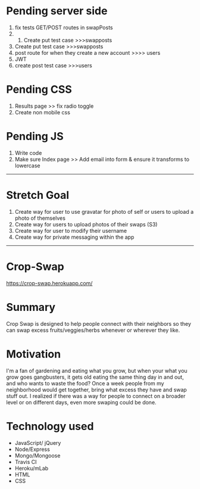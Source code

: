 
# Pending server side
1. fix tests GET/POST routes in swapPosts
1. 1. Create put test case >>>swapposts
1. Create put test case >>>swapposts
1. post route for when they create a new account >>>> users
1. JWT
1. create post test case >>>users

# Pending CSS
1. Results page >> fix radio toggle
1. Create non mobile css

# Pending JS
1. Write code
1. Make sure Index page >> Add email into form & ensure it transforms to lowercase

-----------------------------

# Stretch Goal
1. Create way for user to use gravatar for photo of self or users to upload a
    photo of themselves
1. Create way for users to upload photos of their swaps (S3)
1. Create way for user to modify their username
1. Create way for private messaging within the app





-------------------------------
# Crop-Swap
https://crop-swap.herokuapp.com/

# Summary
Crop Swap is designed to help people connect with their neighbors so they can swap excess fruits/veggies/herbs whenever or wherever they like.

# Motivation
I'm a fan of gardening and eating what you grow, but when your what you grow goes gangbusters, it gets old
eating the same thing day in and out, and who wants to waste the food? Once a week people from my neighborhood would get together, bring what excess they have and swap stuff out. I realized if there was a
way for people to connect on a broader level or on different days, even more swaping could be done.

# Technology used
* JavaScript/ jQuery
* Node/Express
* Mongo/Mongoose
* Travis CI
* Heroku/mLab
* HTML
* CSS
